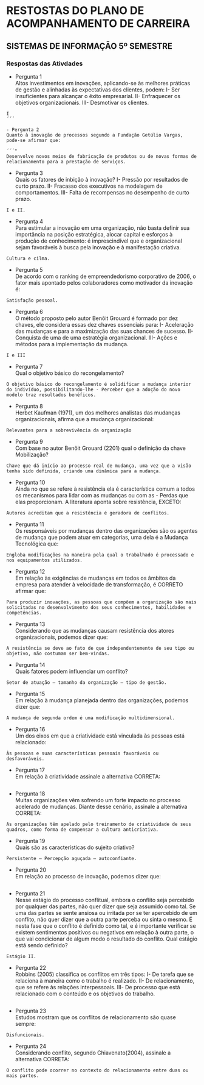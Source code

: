 # RESTOSTAS DO PLANO DE ACOMPANHAMENTO DE CARREIRA

## SISTEMAS DE INFORMAÇÃO 5º SEMESTRE

### Respostas das Ativdades

- Pergunta 1  
Altos investimentos em inovações, aplicando-se às melhores práticas de gestão e alinhadas às expectativas dos clientes, podem:
I- Ser insuficientes para alcançar o êxito empresarial.
II- Enfraquecer os objetivos organizacionais.
III- Desmotivar os clientes.

```"
I
´´´

- Pergunta 2  
Quanto à inovação de processos segundo a Fundação Getúlio Vargas, pode-se afirmar que:

´´´"
Desenvolve novos meios de fabricação de produtos ou de novas formas de relacionamento para a prestação de serviços.
```

- Pergunta 3  
Quais os fatores de inbição à inovação?
I- Pressão por resultados de curto prazo.
II- Fracasso dos executivos na modelagem de comportamentos.
III- Falta de recompensas no desempenho de curto prazo.

```"
I e II.
```

- Pergunta 4  
Para estimular a inovação em uma organização, não basta definir sua importância na posição estratégica, alocar capital e esforços à produção de conhecimento: é imprescindível que e organizacional sejam favoráveis à busca pela inovação e à manifestação criativa.

```"
Cultura e cilma.
```

- Pergunta 5  
De acordo com o ranking de empreendedorismo corporativo de 2006, o fator mais apontado pelos colaboradores como motivador da inovação é:

```"
Satisfação pessoal.
```

- Pergunta 6  
O método proposto pelo autor Benôit Grouard é formado por dez chaves, ele considera essas dez chaves essenciais para:
I- Aceleração das mudanças e para a maximização das suas chances de sucesso.
II- Conquista de uma de uma estratégia organizacional.
III- Ações e métodos para a implementação da mudança.

```"
I e III
```

- Pergunta 7  
Qual o objetivo básico do recongelamento?

```"
O objetivo básico do recongelamento é solidificar a mudança interior do indivíduo, possibilitando-lhe - Perceber que a adoção do novo modelo traz resultados benéficos.
```

- Pergunta 8  
Herbet Kaufman (1971), um dos melhores analistas das mudanças organizacionais, afirma que a mudança organizacional:

```"
Relevantes para a sobrevivência da organização
```

- Pergunta 9  
Com base no autor Benôit Grouard (2201) qual o definição da chave Mobilização?

```"
Chave que dá início ao processo real de mudança, uma vez que a visão tenha sido definida, criando uma dinâmica para a mudança.
```

- Pergunta 10  
Ainda no que se refere à resistência ela é característica comum a todos os mecanismos para lidar com as mudanças ou com as - Perdas que elas proporcionam. A literatura aponta sobre resistência, EXCETO:

```"
Autores acreditam que a resistência é geradora de conflitos.
```

- Pergunta 11  
Os responsáveis por mudanças dentro das organizações são os agentes de mudança que podem atuar em categorias, uma dela é a Mudança Tecnológica que:

```"
Engloba modificações na maneira pela qual o trabalhado é processado e nos equipamentos utilizados.
```

- Pergunta 12  
Em relação às exigências de mudanças em todos os âmbitos da empresa para atender à velocidade de transformação, é CORRETO afirmar que:

```"
Para produzir inovações, as pessoas que compõem a organização são mais solicitadas no desenvolvimento dos seus conhecimentos, habilidades e competências.
```

- Pergunta 13  
Considerando que as mudanças causam resistência dos atores organizacionais, podemos dizer que:

```"
A resistência se deve ao fato de que independentemente de seu tipo ou objetivo, não costumam ser bem-vindas.
```

- Pergunta 14  
Quais fatores podem influenciar um conflito?

```"
Setor de atuação – tamanho da organização – tipo de gestão.
```

- Pergunta 15  
Em relação à mudança planejada dentro das organizações, podemos dizer que:

```"
A mudança de segunda ordem é uma modificação multidimensional.
```

- Pergunta 16  
Um dos eixos em que a criatividade está vinculada às pessoas está relacionado:

```"
Às pessoas e suas características pessoais favoráveis ou desfavoráveis.
```

- Pergunta 17  
Em relação à criatividade assinale a alternativa CORRETA:

```"

```

- Pergunta 18  
Muitas organizações vêm sofrendo um forte impacto no processo acelerado de mudanças. Diante desse cenário, assinale a alternativa CORRETA:

```"
As organizações têm apelado pelo treinamento de criatividade de seus quadros, como forma de compensar a cultura anticriativa.
```

- Pergunta 19  
Quais são as características do sujeito criativo?

```"
Persistente – Percepção aguçada – autoconfiante.
```

- Pergunta 20  
Em relação ao processo de inovação, podemos dizer que:

```"

```

- Pergunta 21  
Nesse estágio do processo conflitual, embora o conflito seja percebido por qualquer das partes, não quer dizer que seja assumido como tal. Se uma das partes se sente ansiosa ou irritada por se ter apercebido de um conflito, não quer dizer que a outra parte perceba ou sinta o mesmo. É nesta fase que o conflito é definido como tal, e é importante verificar se existem sentimentos positivos ou negativos em relação à outra parte, o que vai condicionar de algum modo o resultado do conflito.
Qual estágio está sendo definido?  

```"
Estágio II.
```

- Pergunta 22  
Robbins (2005) classifica os conflitos em três tipos:
I- De tarefa que se relaciona à maneira como o trabalho é realizado.
II- De relacionamento, que se refere às relações interpessoais.
III- De processo que está relacionado com o conteúdo e os objetivos do trabalho.

```"

```

- Pergunta 23  
Estudos mostram que os conflitos de relacionamento são quase sempre:

```"
Disfuncionais.
```

- Pergunta 24  
Considerando conflito, segundo Chiavenato(2004), assinale a alternativa CORRETA:

```"
O conflito pode ocorrer no contexto do relacionamento entre duas ou mais partes.
```
